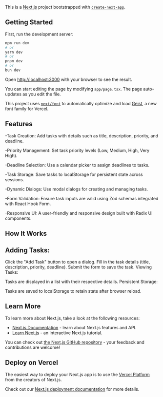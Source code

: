 This is a [Next.js](https://nextjs.org) project bootstrapped with [`create-next-app`](https://nextjs.org/docs/app/api-reference/cli/create-next-app).

## Getting Started

First, run the development server:

```bash
npm run dev
# or
yarn dev
# or
pnpm dev
# or
bun dev
```

Open [http://localhost:3000](http://localhost:3000) with your browser to see the result.

You can start editing the page by modifying `app/page.tsx`. The page auto-updates as you edit the file.

This project uses [`next/font`](https://nextjs.org/docs/app/building-your-application/optimizing/fonts) to automatically optimize and load [Geist](https://vercel.com/font), a new font family for Vercel.

## Features
-Task Creation: Add tasks with details such as title, description, priority, and deadline.

-Priority Management: Set task priority levels (Low, Medium, High, Very High).

-Deadline Selection: Use a calendar picker to assign deadlines to tasks.

-Task Storage: Save tasks to localStorage for persistent state across sessions.

-Dynamic Dialogs: Use modal dialogs for creating and managing tasks.

-Form Validation: Ensure task inputs are valid using Zod schemas integrated with React Hook Form.

-Responsive UI: A user-friendly and responsive design built with Radix UI components.

## How It Works
## Adding Tasks:

Click the "Add Task" button to open a dialog.
Fill in the task details (title, description, priority, deadline).
Submit the form to save the task.
Viewing Tasks:

Tasks are displayed in a list with their respective details.
Persistent Storage:

Tasks are saved to localStorage to retain state after browser reload.


## Learn More

To learn more about Next.js, take a look at the following resources:

- [Next.js Documentation](https://nextjs.org/docs) - learn about Next.js features and API.
- [Learn Next.js](https://nextjs.org/learn) - an interactive Next.js tutorial.

You can check out [the Next.js GitHub repository](https://github.com/vercel/next.js) - your feedback and contributions are welcome!

## Deploy on Vercel

The easiest way to deploy your Next.js app is to use the [Vercel Platform](https://vercel.com/new?utm_medium=default-template&filter=next.js&utm_source=create-next-app&utm_campaign=create-next-app-readme) from the creators of Next.js.

Check out our [Next.js deployment documentation](https://nextjs.org/docs/app/building-your-application/deploying) for more details.

